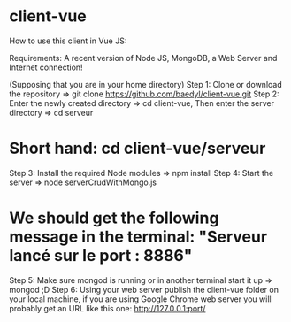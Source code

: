 # client-vue
How to use this client in Vue JS:

Requirements: A recent version  of Node JS, MongoDB, a Web Server and Internet connection!

(Supposing that you are in your home directory)
Step 1: Clone or download the repository => git clone https://github.com/baedyl/client-vue.git
Step 2: Enter the newly created directory => cd client-vue,
        Then enter the server directory => cd serveur
# Short hand: cd client-vue/serveur
Step 3: Install the required Node modules => npm install
Step 4: Start the server => node serverCrudWithMongo.js
# We should get the following message in the terminal: "Serveur lancé sur le port : 8886"
Step 5: Make sure mongod is running or in another terminal start it up => mongod ;D
Step 6: Using your web server publish the client-vue folder on your local machine, 
        if you are using Google Chrome web server you will probably get an URL like this one: http://127.0.0.1:port/
